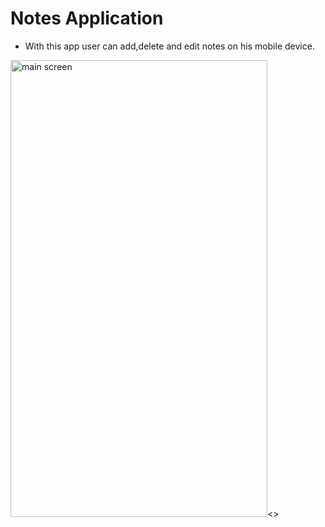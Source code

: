 # Notes Application 

- With this app user can add,delete and edit notes on his mobile device.

<img src="" alt="main screen" width="411" height="731"><>
